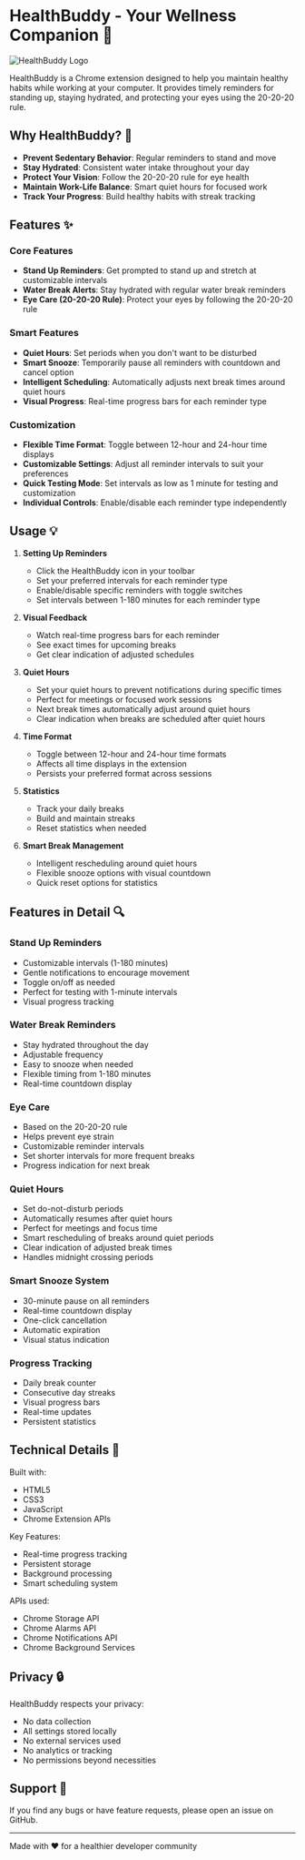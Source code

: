 # HealthBuddy - Your Wellness Companion 🌟

![HealthBuddy Logo](icons/icon128.ico)

HealthBuddy is a Chrome extension designed to help you maintain healthy habits while working at your computer. It provides timely reminders for standing up, staying hydrated, and protecting your eyes using the 20-20-20 rule.

## Why HealthBuddy? 🎯

- **Prevent Sedentary Behavior**: Regular reminders to stand and move
- **Stay Hydrated**: Consistent water intake throughout your day
- **Protect Your Vision**: Follow the 20-20-20 rule for eye health
- **Maintain Work-Life Balance**: Smart quiet hours for focused work
- **Track Your Progress**: Build healthy habits with streak tracking

## Features ✨

### Core Features
- **Stand Up Reminders**: Get prompted to stand up and stretch at customizable intervals
- **Water Break Alerts**: Stay hydrated with regular water break reminders
- **Eye Care (20-20-20 Rule)**: Protect your eyes by following the 20-20-20 rule

### Smart Features
- **Quiet Hours**: Set periods when you don't want to be disturbed
- **Smart Snooze**: Temporarily pause all reminders with countdown and cancel option
- **Intelligent Scheduling**: Automatically adjusts next break times around quiet hours
- **Visual Progress**: Real-time progress bars for each reminder type

### Customization
- **Flexible Time Format**: Toggle between 12-hour and 24-hour time displays
- **Customizable Settings**: Adjust all reminder intervals to suit your preferences
- **Quick Testing Mode**: Set intervals as low as 1 minute for testing and customization
- **Individual Controls**: Enable/disable each reminder type independently

## Usage 💡

1. **Setting Up Reminders**
   - Click the HealthBuddy icon in your toolbar
   - Set your preferred intervals for each reminder type
   - Enable/disable specific reminders with toggle switches
   - Set intervals between 1-180 minutes for each reminder type

2. **Visual Feedback**
   - Watch real-time progress bars for each reminder
   - See exact times for upcoming breaks
   - Get clear indication of adjusted schedules

3. **Quiet Hours**
   - Set your quiet hours to prevent notifications during specific times
   - Perfect for meetings or focused work sessions
   - Next break times automatically adjust around quiet hours
   - Clear indication when breaks are scheduled after quiet hours

4. **Time Format**
   - Toggle between 12-hour and 24-hour time formats
   - Affects all time displays in the extension
   - Persists your preferred format across sessions

5. **Statistics**
   - Track your daily breaks
   - Build and maintain streaks
   - Reset statistics when needed

6. **Smart Break Management**
   - Intelligent rescheduling around quiet hours
   - Flexible snooze options with visual countdown
   - Quick reset options for statistics

## Features in Detail 🔍

### Stand Up Reminders
- Customizable intervals (1-180 minutes)
- Gentle notifications to encourage movement
- Toggle on/off as needed
- Perfect for testing with 1-minute intervals
- Visual progress tracking

### Water Break Reminders
- Stay hydrated throughout the day
- Adjustable frequency
- Easy to snooze when needed
- Flexible timing from 1-180 minutes
- Real-time countdown display

### Eye Care
- Based on the 20-20-20 rule
- Helps prevent eye strain
- Customizable reminder intervals
- Set shorter intervals for more frequent breaks
- Progress indication for next break

### Quiet Hours
- Set do-not-disturb periods
- Automatically resumes after quiet hours
- Perfect for meetings and focus time
- Smart rescheduling of breaks around quiet periods
- Clear indication of adjusted break times
- Handles midnight crossing periods

### Smart Snooze System
- 30-minute pause on all reminders
- Real-time countdown display
- One-click cancellation
- Automatic expiration
- Visual status indication

### Progress Tracking
- Daily break counter
- Consecutive day streaks
- Visual progress bars
- Real-time updates
- Persistent statistics

## Technical Details 🔧

Built with:
- HTML5
- CSS3
- JavaScript
- Chrome Extension APIs

Key Features:
- Real-time progress tracking
- Persistent storage
- Background processing
- Smart scheduling system

APIs used:
- Chrome Storage API
- Chrome Alarms API
- Chrome Notifications API
- Chrome Background Services

## Privacy 🔒

HealthBuddy respects your privacy:
- No data collection
- All settings stored locally
- No external services used
- No analytics or tracking
- No permissions beyond necessities

## Support 💪

If you find any bugs or have feature requests, please open an issue on GitHub.

---

Made with ❤️ for a healthier developer community